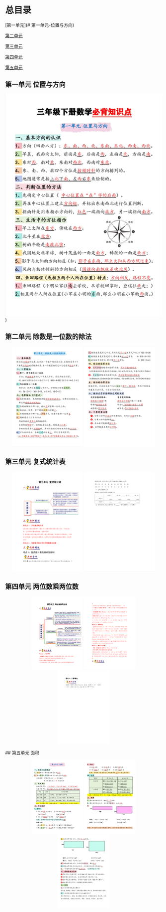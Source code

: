# 总目录

[第一单元](# 第一单元-位置与方向)

[第二单元](#第二单元-除数是一位数的除法)

[第三单元](#第三单元-复式统计表)

[第四单元](#第四单元-两位数乘两位数)

[第五单元](#第五单元-面积)

## 第一单元 位置与方向

[![必背知识点](../../assets/配图/三下/位置与方向.png)](../../assets/配图/三下/位置与方向.png))

## 第二单元 除数是一位数的除法

<p align="center">
  <img src="../../assets/配图/三下/除数是一位数的除法1.png" alt="图1" width="45%" />
  <img src="../../assets/配图/三下/除数是一位数的除法2.png" alt="图2" width="45%" />
</p>

## 第三单元 复式统计表

<p align="center">
  <img src="../../assets/配图/三下/复式统计表1.png" alt="图1" width="45%" />
  <img src="../../assets/配图/三下/复式统计表2.png" alt="图2" width="45%" />
</p>

## 第四单元 两位数乘两位数

<p align="center">
  <img src="../../assets/配图/三下/两位数乘两位数1.png" alt="图1" width="33%" />
  <img src="../../assets/配图/三下/两位数乘两位数2.png" alt="图2" width="33%" />
  <img src="../../assets/配图/三下/两位数乘两位数3.png" alt="图2" width="33%" />
</p>
## 第五单元 面积

<p align="center">
  <img src="../../assets/配图/三下/面积1.png" alt="图1" width="33%" />
  <img src="../../assets/配图/三下/面积2.png" alt="图2" width="33%" />
  <img src="../../assets/配图/三下/面积3.png" alt="图2" width="33%" />
</p>